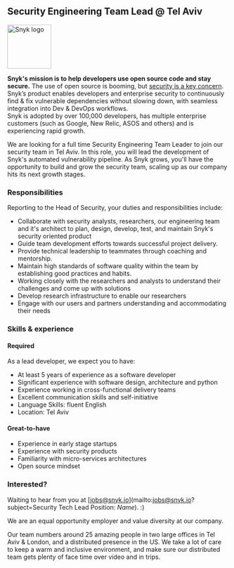 ## Security Engineering Team Lead @ Tel Aviv

<img src="https://snyk.io/images/snyk-dog.png" width="100" alt="Snyk logo" />

**Snyk's mission is to help developers use open source code and stay secure.** The use of open source is booming, but [security is a key concern](https://snyk.io/stateofossecurity/). Snyk’s product enables developers and enterprise security to continuously find & fix vulnerable dependencies without slowing down, with seamless integration into Dev & DevOps workflows.  
Snyk is adopted by over 100,000 developers, has multiple enterprise customers (such as Google, New Relic, ASOS and others) and is experiencing rapid growth.

We are looking for a full time Security Engineering Team Leader to join our security team in Tel Aviv. In this role, you will lead the development of Snyk's automated vulnerability pipeline. As Snyk grows, you'll have the opportunity to build and grow the security team, scaling up as our company hits its next growth stages. 

### Responsibilities

Reporting to the Head of Security, your duties and responsibilities include:

- Collaborate with security analysts, researchers, our engineering team and it's architect to plan, design, develop, test, and maintain Snyk's security oriented product
- Guide team development efforts towards successful project delivery.
- Provide technical leadership to teammates through coaching and mentorship.
- Maintain high standards of software quality within the team by establishing good practices and habits.
- Working closely with the researchers and analysts to understand their challenges and come up with solutions
- Develop research infrastructure to enable our researchers
- Engage with our users and partners understanding and accommodating their needs


### Skills & experience

#### Required

As a lead developer, we expect you to have:

- At least 5 years of experience as a software developer
- Significant experience with software design, architecture and python
- Experience working in cross-functional delivery teams
- Excellent communication skills and self-initiative
- Language Skills: fluent English
- Location: Tel Aviv

#### Great-to-have

- Experience in early stage startups
- Experience with security products
- Familiarity with micro-services architectures
- Open source mindset

### Interested?

Waiting to hear from you at [jobs@snyk.io](mailto:jobs@snyk.io?subject=Security Tech Lead Position: _Name_). :)

We are an equal opportunity employer and value diversity at our company.

Our team numbers around 25 amazing people in two large offices in Tel Aviv & London, and a distributed presence in the US. We take a lot of care to keep a warm and inclusive environment, and make sure our distributed team gets plenty of face time over video and in trips.

